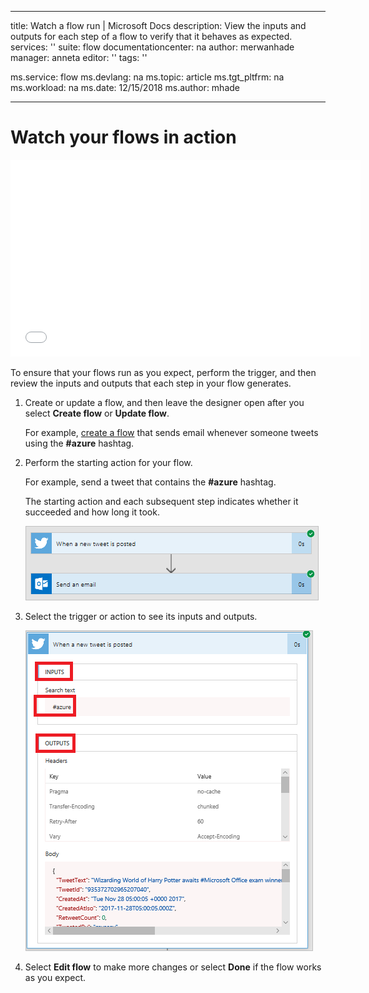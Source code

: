 

---
title: Watch a flow run | Microsoft Docs
description: View the inputs and outputs for each step of a flow to verify that it behaves as expected.
services: ''
suite: flow
documentationcenter: na
author: merwanhade
manager: anneta
editor: ''
tags: ''

ms.service: flow
ms.devlang: na
ms.topic: article
ms.tgt_pltfrm: na
ms.workload: na
ms.date: 12/15/2018
ms.author: mhade

---
# Watch your flows in action

<iframe width="560" height="315" src="<https://www.youtube.com/embed/3wPoUCGm7Yg>" frameborder="0" allowfullscreen></iframe>

To ensure that your flows run as you expect, perform the trigger, and then review the inputs and outputs that each step in your flow generates.

1. Create or update a flow, and then leave the designer open after you select **Create flow** or **Update flow**.

     For example, [create a flow](get-started-logic-flow.md) that sends email whenever someone tweets using the **#azure** hashtag.
1. Perform the starting action for your flow.

    For example, send a tweet that contains the **#azure** hashtag.

    The starting action and each subsequent step indicates whether it succeeded and how long it took.

    ![Image of a successful run](./media/see-a-flow-run/successful-flow-run.png)
1. Select the trigger or action to see its inputs and outputs.

    ![Image of a successful run with expanded cards](./media/see-a-flow-run/successful-flow-expanded-cards.png)
1. Select **Edit flow** to make more changes or select **Done** if the flow works as you expect.
